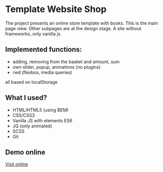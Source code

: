 # Template Website Shop
The project presents an online store template with books. This is the main page view. Other subpages are at the design stage. A site without frameworks, only vanilla js.

## Implemented functions:
* adding, removing from the basket and amount, sum
* own slider, popup, animations (no plugins)
* rwd (flexbox, media queries)

all based on localStorage

## What I used?
* HTML/HTML5 (using BEM)
* CSS/CSS3
* Vanilla JS with elements ES6
* JQ (only animated)
* SCSS
* Git

## Demo online

[Visit online](http://bookstore.vot.pl/)
